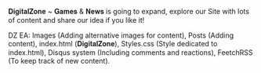 𝐃𝐢𝐠𝐢𝐭𝐚𝐥𝐙𝐨𝐧𝐞 ~ 𝐆𝐚𝐦𝐞𝐬 & 𝐍𝐞𝐰𝐬 is going to expand, explore our Site with lots of content and share our idea if you like it!

DZ EA:
Images (Adding alternative images for content),
Posts (Adding content),
index.html (𝐃𝐢𝐠𝐢𝐭𝐚𝐥𝐙𝐨𝐧𝐞),
Styles.css (Style dedicated to index.html),
Disqus system (Including comments and reactions),
FeetchRSS (To keep track of new content).
